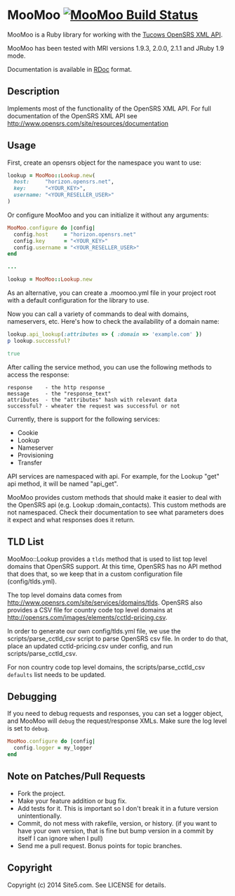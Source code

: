 MooMoo [![MooMoo Build Status][Build Icon]][Build Status]
=========================================================

MooMoo is a Ruby library for working with the [Tucows OpenSRS XML API][].

MooMoo has been tested with MRI versions 1.9.3, 2.0.0, 2.1.1 and JRuby 1.9 mode.

Documentation is available in [RDoc][] format.

[Build Status]: http://travis-ci.org/site5/moo_moo
[Build Icon]: https://secure.travis-ci.org/site5/moo_moo.png?branch=master
[Tucows OpenSRS XML API]: http://www.opensrs.com/site/resources/documentation
[RDoc]: http://rdoc.info/github/site5/moo_moo/master/frames

Description
-----------

Implements most of the functionality of the OpenSRS XML API. For full
documentation of the OpenSRS XML API see
<http://www.opensrs.com/site/resources/documentation>

Usage
-----

First, create an opensrs object for the namespace you want to use:

```ruby
lookup = MooMoo::Lookup.new(
  host:     "horizon.opensrs.net",
  key:      "<YOUR_KEY>",
  username: "<YOUR_RESELLER_USER>"
)
```
Or configure MooMoo and you can initialize it without any arguments:

```ruby
MooMoo.configure do |config|
  config.host     = "horizon.opensrs.net"
  config.key      = "<YOUR_KEY>"
  config.username = "<YOUR_RESELLER_USER>"
end

...

lookup = MooMoo::Lookup.new
```

As an alternative, you can create a .moomoo.yml file in your project root with a default
configuration for the library to use.

Now you can call a variety of commands to deal with domains, nameservers, etc.
Here's how to check the availability of a domain name:

```ruby
lookup.api_lookup(:attributes => { :domain => 'example.com' })
p lookup.successful?

true
```

After calling the service method, you can use the following methods to access
the response:

```
response    - the http response
message     - the "response_text"
attributes  - the "attributes" hash with relevant data
successful? - wheater the request was successful or not
```

Currently, there is support for the following services:

  * Cookie
  * Lookup
  * Nameserver
  * Provisioning
  * Transfer

API services are namespaced with api. For example, for the Lookup "get" api method,
it will be named "api_get".

MooMoo provides custom methods that should make it easier to deal with the OpenSRS
api (e.g. Lookup :domain_contacts). This custom methods are not namespaced.
Check their documentation to see what parameters does it expect and what responses
does it return.

TLD List
--------

MooMoo::Lookup provides a `tlds` method that is used to list top level domains
that OpenSRS support. At this time, OpenSRS has no API method that does that,
so we keep that in a custom configuration file (config/tlds.yml).

The top level domains data comes from http://www.opensrs.com/site/services/domains/tlds.
OpenSRS also provides a CSV file for country code top level domains at
http://opensrs.com/images/elements/cctld-pricing.csv.

In order to generate our own config/tlds.yml file, we use the scripts/parse_cctld_csv
script to parse OpenSRS csv file. In order to do that, place an updated cctld-pricing.csv
under config, and run scripts/parse_cctld_csv.

For non country code top level domains, the scripts/parse_cctld_csv `defaults`
list needs to be updated.

Debugging
---------

If you need to debug requests and responses, you can set a logger object, and
MooMoo will `debug` the request/response XMLs. Make sure the log level is set to
`debug`.

```ruby
MooMoo.configure do |config|
  config.logger = my_logger
end
```

Note on Patches/Pull Requests
-----------------------------

* Fork the project.
* Make your feature addition or bug fix.
* Add tests for it. This is important so I don't break it in a
  future version unintentionally.
* Commit, do not mess with rakefile, version, or history. (if you want to have
  your own version, that is fine but bump version in a commit by itself I can
  ignore when I pull)
* Send me a pull request. Bonus points for topic branches.

Copyright
---------

Copyright (c) 2014 Site5.com. See LICENSE for details.

